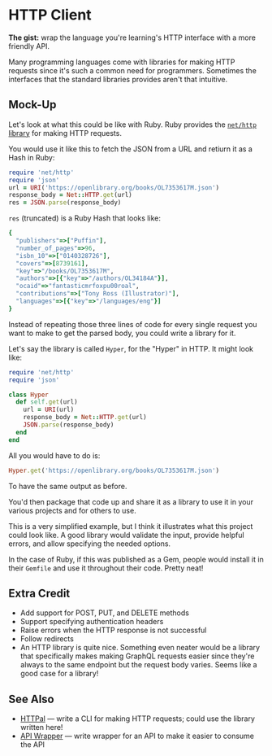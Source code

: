 # HTTP Client

**The gist:** wrap the language you're learning's HTTP interface with a more friendly API.

Many programming languages come with libraries for making HTTP requests since it's such a common need for programmers. Sometimes the interfaces that the standard libraries provides aren't that intuitive.

## Mock-Up

Let's look at what this could be like with Ruby. Ruby provides the [`net/http` library](https://ruby-doc.org/stdlib-3.0.3/libdoc/net/http/rdoc/Net/HTTP.html) for making HTTP requests.

You would use it like this to fetch the JSON from a URL and retiurn it as a Hash in Ruby:

``` ruby
require 'net/http'
require 'json'
url = URI('https://openlibrary.org/books/OL7353617M.json')
response_body = Net::HTTP.get(url)
res = JSON.parse(response_body)
```

`res` (truncated) is a Ruby Hash that looks like:

``` ruby
{
  "publishers"=>["Puffin"],
  "number_of_pages"=>96,
  "isbn_10"=>["0140328726"],
  "covers"=>[8739161],
  "key"=>"/books/OL7353617M",
  "authors"=>[{"key"=>"/authors/OL34184A"}],
  "ocaid"=>"fantasticmrfoxpu00roal",
  "contributions"=>["Tony Ross (Illustrator)"],
  "languages"=>[{"key"=>"/languages/eng"}]
}
```

Instead of repeating those three lines of code for every single request you want to make to get the parsed body, you could write a library for it.

Let's say the library is called `Hyper`, for the "Hyper" in HTTP. It might look like:

``` ruby
require 'net/http'
require 'json'

class Hyper
  def self.get(url)
    url = URI(url)
    response_body = Net::HTTP.get(url)
    JSON.parse(response_body)
  end
end
```

All you would have to do is:

``` ruby
Hyper.get('https://openlibrary.org/books/OL7353617M.json')
```

To have the same output as before.

You'd then package that code up and share it as a library to use it in your various projects and for others to use.

This is a very simplified example, but I think it illustrates what this project could look like. A good library would validate the input, provide helpful errors, and allow specifying the needed options.

In the case of Ruby, if this was published as a Gem, people would install it in their `Gemfile` and use it throughout their code. Pretty neat!

## Extra Credit

- Add support for POST, PUT, and DELETE methods
- Support specifying authentication headers
- Raise errors when the HTTP response is not successful
- Follow redirects
- An HTTP library is quite nice. Something even neater would be a library that specifically makes making GraphQL requests easier since they're always to the same endpoint but the request body varies. Seems like a good case for a library!

## See Also

- [HTTPal](../command-line-interfaces/httpal.md) — write a CLI for making HTTP requests; could use the library written here!
- [API Wrapper](./api-wrapper.md) — write wrapper for an API to make it easier to consume the API
